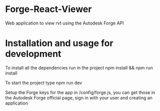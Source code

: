 # Forge-React-Viewer
Web application to view rvt using the Autodesk Forge API


# Installation and usage for development
To install all the dependencies run in the project npm install && npm run install

To start the project type npm run dev

Setup the Forge keys for the app in /config/forge.js, you can get those in the Autodesk Forge official page, sign in with your user and creating an application
